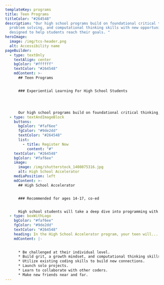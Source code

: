 ```yaml
---
templateKey: programs
title: Teen Programs
titleColor: "#264548"
description: "Our high school programs build on foundational critical thinking,
  problem solving, and computational thinking skills with new opportunities
  designed to help students reach their goals. "
heroImage:
  image: /img/tcs-header.png
  alt: Accessibility name
pageBuilder:
  - type: textOnly
    textAlign: center
    bgColor: "#ffffff"
    textColor: "#264548"
    mdContent: >-
      ## Teen Programs


      ### Experiential Learning For High School Students




      Our high school programs build on foundational critical thinking, problem solving, and computational thinking skills with new opportunities designed to help students reach their goals. From working through larger independent projects to developing leadership and mentoring capabilities, these programs aim to build confidence, self-expression, and connection.
  - type: textAndImageBlock
    buttons:
      bgColor: "#faf6ee"
      fgColor: "#9de2dd"
      textColor: "#264548"
      list:
        - title: Register Now
          content: "#"
    textColor: "#264548"
    bgColor: "#faf6ee"
    image:
      image: /img/shutterstock_1408075316.jpg
      alt: High School Accelerator
    mediaPosition: left
    mdContent: >-
      ## High School Accelerator


      ### Recommended for ages 14-17, co-ed


      High school students will take a deep dive into programming with a variety of preliminary scaffolds, including instructional support on a sequence of challenge projects. Midway through the course, students will choose open-ended projects that combine the skills they’ve learned to work on for the duration of the semester. They’ll be encouraged to pair up with other students, even if they’re not necessarily at their same level, providing an authentic team setting for students to collaborate and pair-program on software projects of their creation.
  - type: boxWithLogo
    bgColor: "#faf6ee"
    fgColor: "#9de2dd"
    textColor: "#264548"
    heading: In the High School Accelerator program, your teen will...
    mdContent: |-
      

      * Be challenged at their individual level.
      * Build grit, a growth mindset, and computational thinking skills.
      * Utilize existing coding skills to build new connections.
      * Launch solo projects.
      * Learn to collaborate with other coders.
      * Make new friends near and far.
---
```

